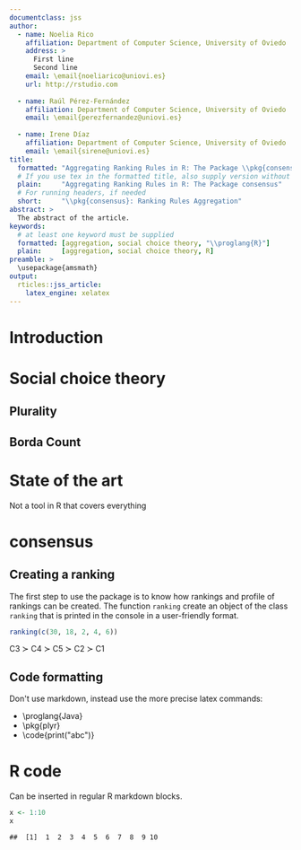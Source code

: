 ```yaml
---
documentclass: jss
author:
  - name: Noelia Rico
    affiliation: Department of Computer Science, University of Oviedo
    address: >
      First line
      Second line
    email: \email{noeliarico@uniovi.es}
    url: http://rstudio.com
  
  - name: Raúl Pérez-Fernández
    affiliation: Department of Computer Science, University of Oviedo
    email: \email{perezfernandez@uniovi.es}
    
  - name: Irene Díaz
    affiliation: Department of Computer Science, University of Oviedo
    email: \email{sirene@uniovi.es}
title:
  formatted: "Aggregating Ranking Rules in R: The Package \\pkg{consensus}"
  # If you use tex in the formatted title, also supply version without
  plain:     "Aggregating Ranking Rules in R: The Package consensus"
  # For running headers, if needed
  short:     "\\pkg{consensus}: Ranking Rules Aggregation"
abstract: >
  The abstract of the article.
keywords:
  # at least one keyword must be supplied
  formatted: [aggregation, social choice theory, "\\proglang{R}"]
  plain:     [aggregation, social choice theory, R]
preamble: >
  \usepackage{amsmath}
output: 
  rticles::jss_article:
    latex_engine: xelatex
---
```





# Introduction

# Social choice theory

## Plurality

## Borda Count


# State of the art

Not a tool in R that covers everything

<!--
## \pkg{RankAggreg}: Weighted Rank Aggregation

## \pkg{votesys}: Voting Systems, Instant-Runoff Voting, Borda Method, Various, Condorcet Methods

## \pkg{ConsRank}: Compute the Median Ranking(s) According to the Kemeny's Axiomatic Approach

## \pkg{vote}: Election Vote Counting

## \pkg{SciencesPo}: A Tool Set for Analyzing Political Behavior Data

https://www.r-bloggers.com/condorcet-ranking-and-rcpp/

-->

# consensus

## Creating a ranking

The first step to use the package is to know how rankings and profile of rankings can be created. The function `ranking` create an object of the class `ranking` that is printed in the console in a user-friendly format.


```r
ranking(c(30, 18, 2, 4, 6))
```

C3 ≻ C4 ≻ C5 ≻ C2 ≻ C1 


## Code formatting

Don't use markdown, instead use the more precise latex commands:

* \proglang{Java}
* \pkg{plyr}
* \code{print("abc")}

# R code

Can be inserted in regular R markdown blocks.


```r
x <- 1:10
x
```

```
##  [1]  1  2  3  4  5  6  7  8  9 10
```
